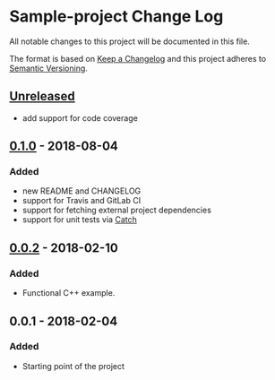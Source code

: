 # Sample-project Change Log
All notable changes to this project will be documented in this file.

The format is based on [Keep a Changelog](http://keepachangelog.com/en/1.0.0/)
and this project adheres to [Semantic Versioning](http://semver.org/spec/v2.0.0.html).

## [Unreleased]
 - add support for code coverage


## [0.1.0] - 2018-08-04
### Added
 - new README and CHANGELOG
 - support for Travis and GitLab CI
 - support for fetching external project dependencies
 - support for unit tests via [Catch](https://github.com/catchorg/Catch2)

## [0.0.2] - 2018-02-10
### Added
- Functional C++ example.

## 0.0.1 - 2018-02-04
### Added
- Starting point of the project

[Unreleased]: https://gitlab.com/nilbeleth/sample-project/compare/v0.0.2...HEAD
[0.1.0]: https://gitlab.com/nilbeleth/sample-project/compare/v0.0.2...v0.1.0
[0.0.2]: https://gitlab.com/nilbeleth/sample-project/compare/v0.0.1...v0.0.2
